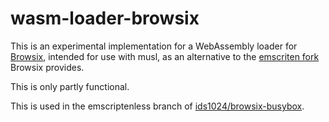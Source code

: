 wasm-loader-browsix
===================

This is an experimental implementation for a WebAssembly loader for [Browsix](https://github.com/plasma-umass/browsix), intended for use with musl, as an alternative to the [emscriten fork](https://github.com/plasma-umass/browsix-emscripten) Browsix provides.

This is only partly functional.

This is used in the emscriptenless branch of [ids1024/browsix-busybox](https://github.com/ids1024/browsix-busybox/tree/emscriptenless).
